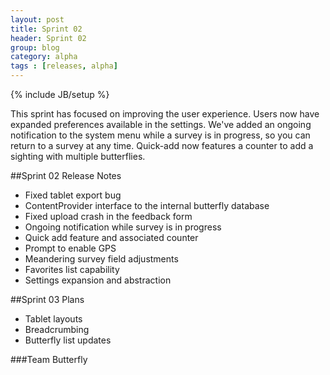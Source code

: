 ```yaml
---
layout: post
title: Sprint 02
header: Sprint 02
group: blog
category: alpha
tags : [releases, alpha]
---
```

{% include JB/setup %}

This sprint has focused on improving the user experience. Users now have expanded preferences available in the settings. We've added an ongoing notification to the system menu while a survey is in progress, so you can return to a survey at any time. Quick-add now features a counter to add a sighting with multiple butterflies.

##Sprint 02 Release Notes  
- Fixed tablet export bug
- ContentProvider interface to the internal butterfly database
- Fixed upload crash in the feedback form
- Ongoing notification while survey is in progress
- Quick add feature and associated counter
- Prompt to enable GPS
- Meandering survey field adjustments
- Favorites list capability
- Settings expansion and abstraction

##Sprint 03 Plans
- Tablet layouts
- Breadcrumbing
- Butterfly list updates

###Team Butterfly
